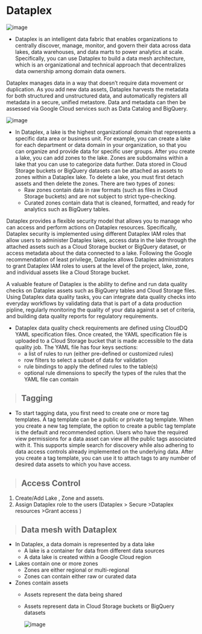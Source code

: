 # Dataplex

![image](https://github.com/user-attachments/assets/79be532d-24f5-458e-93d8-17e56c4d3dac)

- Dataplex is an intelligent data fabric that enables organizations to centrally discover, manage, monitor, and govern their data across data lakes, data warehouses, and data marts to power analytics at scale. Specifically, you can use Dataplex to build a data mesh architecture, which is an organizational and technical approach that decentralizes data ownership among domain data owners.

Dataplex manages data in a way that doesn’t require data movement or duplication. As you add new data assets, Dataplex harvests the metadata for both structured and unstructured data, and automatically registers all metadata in a secure, unified metastore. Data and metadata can then be assessed via Google Cloud services such as Data Catalog and BigQuery.

![image](https://github.com/user-attachments/assets/cb688470-b9d6-47d3-86d4-bc75190acda5)


- In Dataplex, a lake is the highest organizational domain that represents a specific data area or business unit. For example, you can create a lake for each department or data domain in your organization, so that you can organize and provide data for specific user groups. After you create a lake, you can add zones to the lake. Zones are subdomains within a lake that you can use to categorize data further. Data stored in Cloud Storage buckets or BigQuery datasets can be attached as assets to zones within a Dataplex lake. To delete a lake, you must first detach assets and then delete the zones. There are two types of zones:
  - Raw zones contain data in raw formats (such as files in Cloud Storage buckets) and are not subject to strict type-checking.
  - Curated zones contain data that is cleaned, formatted, and ready for analytics such as BigQuery tables.
 


Dataplex provides a flexible security model that allows you to manage who can access and perform actions on Dataplex resources. Specifically, Dataplex security is implemented using different Dataplex IAM roles that allow users to administer Dataplex lakes, access data in the lake through the attached assets such as a Cloud Storage bucket or BigQuery dataset, or access metadata about the data connected to a lake.
Following the Google recommendation of least privilege, Dataplex allows Dataplex administrators to grant Dataplex IAM roles to users at the level of the project, lake, zone, and individual assets like a Cloud Storage bucket.

A valuable feature of Dataplex is the ability to define and run data quality checks on Dataplex assets such as BigQuery tables and Cloud Storage files. Using Dataplex data quality tasks, you can integrate data quality checks into everyday workflows by validating data that is part of a data production pipline, regularly monitoring the quality of your data against a set of criteria, and building data quality reports for regulatory requirements.

- Dataplex data quality check requirements are defined using CloudDQ YAML specification files. Once created, the YAML specification file is uploaded to a Cloud Storage bucket that is made accessible to the data quality job. The YAML file has four keys sections:
  - a list of rules to run (either pre-defined or customized rules)
  - row filters to select a subset of data for validation
  - rule bindings to apply the defined rules to the table(s)
  - optional rule dimensions to specify the types of the rules that the YAML file can contain



> ## Tagging 
- To start tagging data, you first need to create one or more tag templates. A tag template can be a public or private tag template. When you create a new tag template, the option to create a public tag template is the default and recommended option. Users who have the required view permissions for a data asset can view all the public tags associated with it. This supports simple search for discovery while also adhering to data access controls already implemented on the underlying data. After you create a tag template, you can use it to attach tags to any number of desired data assets to which you have access.



> ## Access Control
1. Create/Add Lake , Zone and assets.
2. Assign Dataplex role to the users (Dataplex > Secure >Dataplex resources >Grant access )


> ## Data mesh with Dataplex
- In Dataplex, a data domain is represented by a data lake
  - A lake is a container for data from different data sources
  - A data lake is created within a Google Cloud region
- Lakes contain one or more zones
  - Zones are either regional or multi-regional
  - Zones can contain either raw or curated data
- Zones contain assets
  - Assets represent the data being shared
  - Assets represent data in Cloud Storage buckets or BigQuery datasets

    ![image](https://github.com/user-attachments/assets/f3d3f629-6c56-4936-91e4-cccf61e19166)


